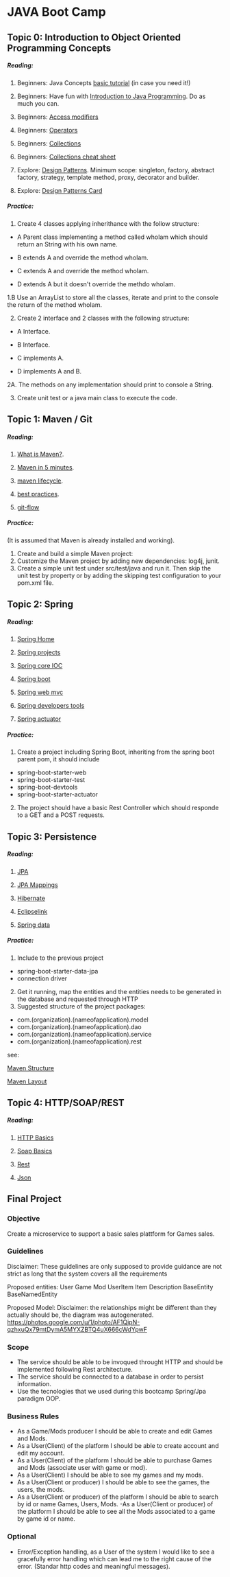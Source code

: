 # JAVA Boot Camp

## Topic 0: Introduction to Object Oriented Programming Concepts

##### Reading:
1. Beginners: Java Concepts [basic tutorial][java-concepts] (in case you need it!)

2. Beginners: Have fun with [Introduction to Java Programming][introduction-to-java]. Do as much you can.

3. Beginners: [Access modifiers][java-access-control]

4. Beginners: [Operators][java-operators]

5. Beginners: [Collections][java-collections]

6. Beginners: [Collections cheat sheet][java-collections-cheat-sheet]

7. Explore: [Design Patterns][design-patterns]. Minimum scope: singleton, factory, abstract factory, strategy, template method, proxy, decorator and builder.

8. Explore: [Design Patterns Card][design-patterns-cheat-sheet]


##### Practice:
1. Create 4 classes applying inherithance with the follow structure:

- A Parent class implementing a method called whoIam which should return an String with his own name.

- B extends A and override the method whoIam.

- C extends A and override the method whoIam.

- D extends A but it doesn't override the methdo whoIam.

1.B Use an ArrayList to store all the classes, iterate and print to the console the return of the method whoIam.

2. Create 2 interface and 2 classes with the following structure:

- A Interface.

- B Interface.

- C implements A.

- D implements A and B.


2A. The methods on any implementation should print to console a String.


3. Create unit test or a java main class to execute the code.


## Topic 1: Maven / Git

##### Reading:
1. [What is Maven?][what-is-maven].

2. [Maven in 5 minutes][maven-in-5].

3. [maven lifecycle][maven-life-cycle].

4. [best practices][maven-best-practices].

5. [git-flow][gitflow]

##### Practice:
(It is assumed that Maven is already installed and working).

1. Create and build a simple Maven project:
2. Customize the Maven project by adding new dependencies: log4j, junit.
3. Create a simple unit test under src/test/java and run it. Then skip the unit test by property or by adding the skipping test configuration to your pom.xml file.

## Topic 2: Spring

##### Reading:
1. [Spring Home][spring-home]

2. [Spring projects][spring-projects]

3. [Spring core IOC][spring-core-ioc]

4. [Spring boot][spring-boot]

5. [Spring web mvc][spring-web-mvc]

6. [Spring developers tools][spring-developers-tool]

7. [Spring actuator][spring-actuator]

##### Practice:
1. Create a project including Spring Boot, inheriting from the spring boot parent pom, it should include
- spring-boot-starter-web
- spring-boot-starter-test
- spring-boot-devtools
- spring-boot-starter-actuator
2. The project should have a basic Rest Controller which should responde to a GET and a POST requests.

## Topic 3: Persistence

##### Reading:
1. [JPA][jpa]

2. [JPA Mappings][jpa-mappings]

3. [Hibernate][hibernate]

4. [Eclipselink][eclipselink]

5. [Spring data][spring-data]

##### Practice:
1. Include to the previous project
- spring-boot-starter-data-jpa
- connection driver
2. Get it running, map the entities and the entities needs to be generated in the database and requested through HTTP
3. Suggested structure of the project
packages: 
- com.(organization).(nameofapplication).model
- com.(organization).(nameofapplication).dao
- com.(organization).(nameofapplication).service
- com.(organization).(nameofapplication).rest

see:

[Maven Structure][maven-structure]

[Maven Layout][maven-layout]

## Topic 4: HTTP/SOAP/REST

##### Reading:
1. [HTTP Basics][http]

2. [Soap Basics][soap]

3. [Rest][rest]

4. [Json][json]


## Final Project

### Objective
Create a microservice to support a basic sales plattform for Games sales.

### Guidelines

Disclaimer: These guidelines are only supposed to provide guidance are not strict as long 
that the system covers all the requirements

Proposed entities:
User
Game
Mod
UserItem
Item
Description
BaseEntity
BaseNamedEntity

Proposed Model:
Disclaimer: the relationships might be different than they actually should be, the diagram was autogenerated.
https://photos.google.com/u/1/photo/AF1QipN-qzhxuQx79mtDymA5MYXZBTQ4uX666cWdYpwF

### Scope

- The service should be able to be invoqued throught HTTP and should be implemented following Rest architecture.
- The service should be connected to a database in order to persist information.
- Use the tecnologies that we used during this bootcamp Spring/Jpa paradigm OOP.

### Business Rules
- As a Game/Mods producer I should be able to create and edit Games and Mods.
- As a User(Client) of the platform I should be able to create account and edit my account.
- As a User(Client) of the platform I should be able to purchase Games and Mods (associate user with game or mod).
- As a User(Client) I should be able to see my games and my mods.
- As a User(Client or producer) I should be able to see the games, the users, the mods.
- As a User(Client or producer) of the platform I should be able to search by id or name Games, Users, Mods.
 -As a User(Client or producer) of the platform I should be able to see all the Mods associated to a game by game id or name.

### Optional
- Error/Exception handling, as a User of the system I would like to see a gracefully error handling which can lead me to
the right cause of the error. (Standar http codes and meaningful messages).

<!-- Topic 0 OOP/JAVA  -->
[java-concepts]: https://docs.oracle.com/javase/tutorial/java/concepts/
[introduction-to-java]: https://www.ibm.com/developerworks/java/tutorials/j-introtojava1/
[java-access-control]: https://docs.oracle.com/javase/tutorial/java/javaOO/accesscontrol.html
[java-operators]: https://docs.oracle.com/javase/tutorial/java/nutsandbolts/opsummary.html
[java-collections]: https://docs.oracle.com/javase/8/docs/technotes/guides/collections/overview.html
[java-collections-cheat-sheet]: https://i.stack.imgur.com/EmzXy.gif
[design-patterns]: https://en.wikipedia.org/wiki/Software_design_pattern
[design-patterns-cheat-sheet]: http://www.mcdonaldland.info/files/designpatterns/designpatternscard.pdf

<!-- Topic 1 Maven/Git  -->
[what-is-maven]: https://maven.apache.org/what-is-maven.html
[maven-life-cycle]: https://maven.apache.org/guides/introduction/introduction-to-the-lifecycle.html
[maven-in-5]: https://maven.apache.org/guides/getting-started/maven-in-five-minutes.html
[maven-best-practices]: https://books.sonatype.com/mvnref-book/reference/pom-relationships-sect-pom-best-practice.html
[gitflow]: https://www.atlassian.com/git/tutorials/comparing-workflows/gitflow-workflow

<!-- Topic 2 Spring  -->
[spring-home]: https://spring.io/
[spring-projects]: https://spring.io/projects
[spring-core-ioc]: https://docs.spring.io/spring-framework/docs/current/spring-framework-reference/core.html
[spring-boot]: https://docs.spring.io/spring-boot/docs/current/reference/html/using-boot-build-systems.html
[spring-developers-tool]: https://docs.spring.io/spring-boot/docs/current/reference/html/using-boot-devtools.html
[spring-web-mvc]: https://docs.spring.io/spring/docs/current/spring-framework-reference/web.html
[spring-actuator]: https://docs.spring.io/spring-boot/docs/current/reference/html/production-ready.html-

<!-- Topic 3 Persistence -->
[jpa]: https://www.oracle.com/technetwork/java/javaee/documentation/index.html
[jpa-mappings]: https://en.wikibooks.org/wiki/Java_Persistence
[hibernate]: https://hibernate.org/orm/documentation/
[eclipselink]: http://www.eclipse.org/eclipselink/documentation/
[spring-data]: https://docs.spring.io/spring-data/jpa/docs/current/reference/html/
[maven-structure]: https://maven.apache.org/guides/getting-started/
[maven-layout]: https://maven.apache.org/guides/introduction/introduction-to-the-standard-directory-layout.html

<!-- Topic 4: HTTP/SOAP/REST -->
[http]:https://en.wikipedia.org/wiki/Hypertext_Transfer_Protocol
[soap]:https://en.wikipedia.org/wiki/SOAP
[rest]:https://restfulapi.net/
[json]:https://www.json.org/
